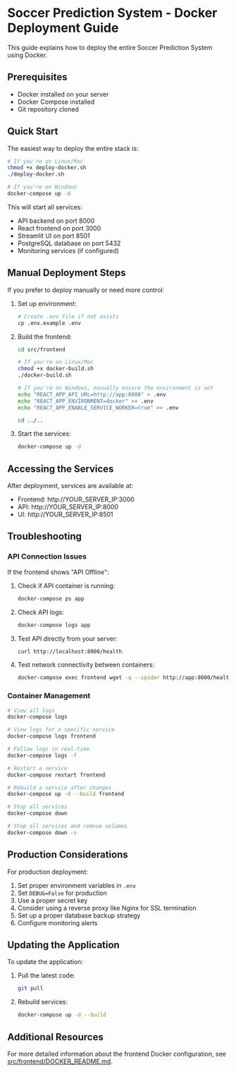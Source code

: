 # Soccer Prediction System - Docker Deployment Guide

This guide explains how to deploy the entire Soccer Prediction System using Docker.

## Prerequisites

- Docker installed on your server
- Docker Compose installed
- Git repository cloned

## Quick Start

The easiest way to deploy the entire stack is:

```bash
# If you're on Linux/Mac
chmod +x deploy-docker.sh
./deploy-docker.sh

# If you're on Windows
docker-compose up -d
```

This will start all services:
- API backend on port 8000
- React frontend on port 3000
- Streamlit UI on port 8501
- PostgreSQL database on port 5432
- Monitoring services (if configured)

## Manual Deployment Steps

If you prefer to deploy manually or need more control:

1. Set up environment:
   ```bash
   # Create .env file if not exists
   cp .env.example .env
   ```

2. Build the frontend:
   ```bash
   cd src/frontend
   
   # If you're on Linux/Mac
   chmod +x docker-build.sh
   ./docker-build.sh
   
   # If you're on Windows, manually ensure the environment is set
   echo "REACT_APP_API_URL=http://app:8000" > .env
   echo "REACT_APP_ENVIRONMENT=docker" >> .env
   echo "REACT_APP_ENABLE_SERVICE_WORKER=true" >> .env
   
   cd ../..
   ```

3. Start the services:
   ```bash
   docker-compose up -d
   ```

## Accessing the Services

After deployment, services are available at:
- Frontend: http://YOUR_SERVER_IP:3000
- API: http://YOUR_SERVER_IP:8000
- UI: http://YOUR_SERVER_IP:8501

## Troubleshooting

### API Connection Issues

If the frontend shows "API Offline":

1. Check if API container is running:
   ```bash
   docker-compose ps app
   ```

2. Check API logs:
   ```bash
   docker-compose logs app
   ```

3. Test API directly from your server:
   ```bash
   curl http://localhost:8000/health
   ```

4. Test network connectivity between containers:
   ```bash
   docker-compose exec frontend wget -q --spider http://app:8000/health || echo "Connection failed"
   ```

### Container Management

```bash
# View all logs
docker-compose logs

# View logs for a specific service
docker-compose logs frontend

# Follow logs in real-time
docker-compose logs -f

# Restart a service
docker-compose restart frontend

# Rebuild a service after changes
docker-compose up -d --build frontend

# Stop all services
docker-compose down

# Stop all services and remove volumes
docker-compose down -v
```

## Production Considerations

For production deployment:

1. Set proper environment variables in `.env`
2. Set `DEBUG=False` for production
3. Use a proper secret key
4. Consider using a reverse proxy like Nginx for SSL termination
5. Set up a proper database backup strategy
6. Configure monitoring alerts

## Updating the Application

To update the application:

1. Pull the latest code:
   ```bash
   git pull
   ```

2. Rebuild services:
   ```bash
   docker-compose up -d --build
   ```

## Additional Resources

For more detailed information about the frontend Docker configuration, see [src/frontend/DOCKER_README.md](src/frontend/DOCKER_README.md). 